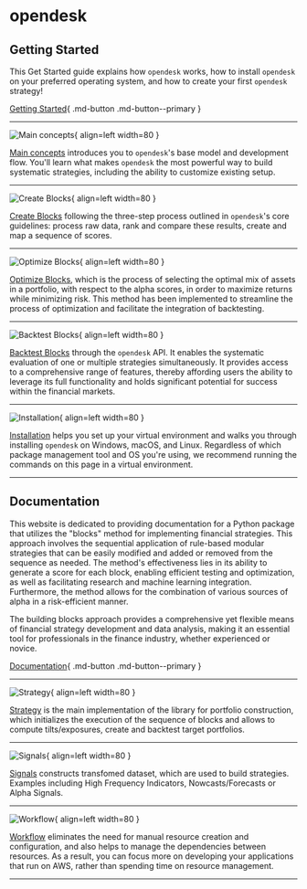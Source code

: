 # opendesk

## Getting Started

This Get Started guide explains how `opendesk` works, how to install `opendesk` on your preferred operating system, and how to create your first `opendesk` strategy! 

[Getting Started](./getting_started/index.md){ .md-button .md-button--primary }

***

<div class="result" markdown>

![Main concepts](./assets/images/flaticon_2.png){ align=left width=80 }

[Main concepts](./getting_started/main_concepts.md) introduces you to `opendesk`'s base model and development flow. You'll learn what makes `opendesk` the most powerful way to build systematic strategies, including the ability to customize existing setup. 

</div>

***

<div class="result" markdown>

![Create Blocks](./assets/images/flaticon_3.png){ align=left width=80 }

[Create Blocks](./getting_started/create_blocks.md) following the three-step process outlined in `opendesk`'s core guidelines: process raw data, rank and compare these results, create and map a sequence of scores.

</div>

***

<div class="result" markdown>

![Optimize Blocks](./assets/images/flaticon_4.png){ align=left width=80 }

[Optimize Blocks](./getting_started/optimize_blocks.md), which is the process of selecting the optimal mix of assets in a portfolio, with respect to the alpha scores, in order to maximize returns while minimizing risk. This method has been implemented to streamline the process of optimization and facilitate the integration of backtesting.
</div>

***

<div class="result" markdown>

![Backtest Blocks](./assets/images/flaticon_5.png){ align=left width=80 }

[Backtest Blocks](./getting_started/backtest_blocks.md) through the `opendesk` API. It enables the systematic evaluation of one or multiple strategies simultaneously. It provides access to a comprehensive range of features, thereby affording users the ability to leverage its full functionality and holds significant potential for success within the financial markets.
</div>

***

<div class="result" markdown>

![Installation](./assets/images/flaticon_1.png){ align=left width=80 }

[Installation](./getting_started/installation.md) helps you set up your virtual environment and walks you through installing `opendesk` on Windows, macOS, and Linux. Regardless of which package management tool and OS you're using, we recommend running the commands on this page in a virtual environment.

</div>

***

## Documentation

This website is dedicated to providing documentation for a Python package that utilizes the "blocks" method for implementing financial strategies. This approach involves the sequential application of rule-based modular strategies that can be easily modified and added or removed from the sequence as needed. The method's effectiveness lies in its ability to generate a score for each block, enabling efficient testing and optimization, as well as facilitating research and machine learning integration. Furthermore, the method allows for the combination of various sources of alpha in a risk-efficient manner. 

The building blocks approach provides a comprehensive yet flexible means of financial strategy development and data analysis, making it an essential tool for professionals in the finance industry, whether experienced or novice.

[Documentation](./documentation/index.md){ .md-button .md-button--primary }

***

<div class="result" markdown>

![Strategy](./assets/images/flaticon_6.png){ align=left width=80 }

[Strategy](./documentation/api/strategy/index.md) is the main implementation of the library for portfolio construction, which initializes the execution of the sequence of blocks and allows to compute tilts/exposures, create and backtest target portfolios.
</div>

***

<div class="result" markdown>

![Signals](./assets/images/padlock.png){ align=left width=80 }

[Signals](./documentation/api/signals/index.md) constructs transfomed dataset, which are used to build strategies. Examples including High Frequency Indicators, Nowcasts/Forecasts or Alpha Signals.
</div>

***

<div class="result" markdown>

![Workflow](./assets/images/padlock.png){ align=left width=80 }

[Workflow](./documentation/api/workflow/index.md) eliminates the need for manual resource creation and configuration, and also helps to manage the dependencies between resources. As a result, you can focus more on developing your applications that run on AWS, rather than spending time on resource management.
</div>

***